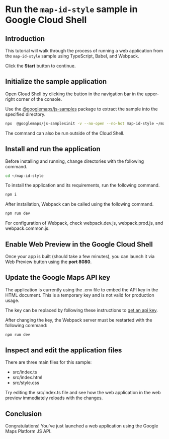 # Run the `map-id-style` sample in Google Cloud Shell

<walkthrough-tutorial-duration duration="10"/>

## Introduction

This tutorial will walk through the process of running a web application from
the `map-id-style` sample using TypeScript, Babel, and Webpack.

Click the **Start** button to continue.

## Initialize the sample application

Open Cloud Shell by clicking the
<walkthrough-cloud-shell-icon></walkthrough-cloud-shell-icon> button in the
navigation bar in the upper-right corner of the console.

Use the [@googlemaps/js-samples](https://www.npmjs.com/package/@googlemaps/js-samples) package to 
extract the sample into the specified directory.

```bash
npx  @googlemaps/js-samplesinit -v --no-open --no-hot map-id-style ~/map-id-style
```

The command can also be run outside of the Cloud Shell.

## Install and run the application

Before installing and running, change directories with the following command.

```bash
cd ~/map-id-style
```

To install the application and its requirements, run the following command.

```bash
npm i
```

After installation, Webpack can be called using the following command.

```bash
npm run dev
```

For configuration of Webpack, check
<walkthrough-editor-open-file filePath="map-id-style/webpack.dev.js">webpack.dev.js</walkthrough-editor-open-file>,
<walkthrough-editor-open-file filePath="map-id-style/webpack.prod.js">webpack.prod.js</walkthrough-editor-open-file>,
and
<walkthrough-editor-open-file filePath="map-id-style/webpack.common.js">webpack.common.js</walkthrough-editor-open-file>.

## Enable Web Preview in the Google Cloud Shell

Once your app is built (should take a few minutes), you can launch it via
<walkthrough-spotlight-pointer target="cloudshell" spotlightId="devshell-web-preview-button">Web
Preview button</walkthrough-spotlight-pointer> using the **port 8080**.

## Update the Google Maps API key

The application is currently using the
<walkthrough-editor-open-file filePath="map-id-style/.env">.env</walkthrough-editor-open-file>
file to embed the API key in the HTML document. This is a temporary key and is
not valid for production usage.

The key can be replaced by following these instructions to
[get an api key](https://developers.google.com/maps/documentation/javascript/get-api-key).

After changing the key, the Webpack server must be restarted with the following
command:

```bash
npm run dev
```

## Inspect and edit the application files

There are three main files for this sample:

*   <walkthrough-editor-open-file filePath="map-id-style/src/index.ts">src/index.ts</walkthrough-editor-open-file>
*   <walkthrough-editor-open-file filePath="map-id-style/src/index.html">src/index.html</walkthrough-editor-open-file>
*   <walkthrough-editor-open-file filePath="map-id-style/src/style.css">src/style.css</walkthrough-editor-open-file>

Try editing the <walkthrough-editor-open-file filePath="map-id-style/src/index.ts">src/index.ts</walkthrough-editor-open-file> file and see how the web application in the web preview immediately reloads with the changes.

## Conclusion

<walkthrough-conclusion-trophy></walkthrough-conclusion-trophy>

Congratulations! You've just launched a web application using the Google Maps
Platform JS API.
